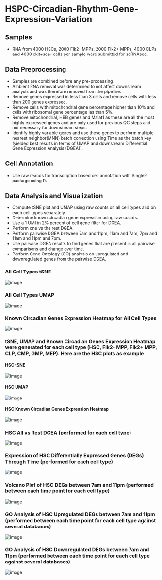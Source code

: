 # HSPC-Circadian-Rhythm-Gene-Expression-Variation

## Samples
- RNA from 4000 HSCs, 2000 Flk2- MPPs, 2000 Flk2+ MPPs, 4000 CLPs and 4000 ckit+sca- cells per sample were submitted for scRNAseq.

## Data Preprocessing
- Samples are combined before any pre-processing.
- Ambient RNA removal was determined to not affect downstream analysis and was therefore removed from the pipeline.
- Remove genes expressed in less than 3 cells and remove cells with less than 200 genes expressed.
- Remove cells with mitochondrial gene percentage higher than 10% and cells with ribosomal gene percentage las than 5%.
- Remove mitochondrial, HBB genes and Malat1 as these are all the most highly expressed genes and are only used for previous QC steps and not necessary for downstream steps.
- Identify highly variable genes and use these genes to perform multiple nearest neighbor(MNN) batch correction using Time as the batch key (yielded best results in terms of UMAP and downstream Differential Gene Expression Analysis (DGEA)).

## Cell Annotation
- Use raw reacds for transcription based cell annotation with SingleR package using R.

## Data Analysis and Visualization
- Compute tSNE plot and UMAP using raw counts on all cell types and on each cell types separately.
- Determine known circadian gene expression using raw counts.
- Use a 1 UMI in 2% percent of cell gene filter for DGEA.
- Perform one vs the rest DGEA.
- Perform pairwise DGEA between 7am and 11pm, 11am and 7am, 7pm and 11am and 11pm and 7pm.
- Use pairwise DGEA results to find genes that are present in all pairwise comparisons and change over time.
- Perform Gene Ontology (GO) analysis on upregulated and downregulated genes from the pairwise DGEA.
### All Cell Types tSNE
![image](https://user-images.githubusercontent.com/112181040/203353111-ef55f1ae-ab3e-44d1-8e1d-4543a44fe68e.png)
### All Cell Types UMAP
![image](https://user-images.githubusercontent.com/112181040/203353147-6316e9bb-2000-48a0-8f89-ce9e23f6e15e.png)
### Known Circadian Genes Expression Heatmap for All Cell Types
![image](https://user-images.githubusercontent.com/112181040/203354649-7c9e9f20-89a7-4c4b-b9a9-429d25d247fe.png)
### tSNE, UMAP and Known Circadian Genes Expression Heatmap were generated for each cell type (HSC, Flk2- MPP, Flk2+ MPP, CLP, CMP, GMP, MEP). Here are the HSC plots as example
#### HSC tSNE
![image](https://user-images.githubusercontent.com/112181040/203353991-ccc20473-7c12-41f0-ad79-b5ae13c3d0fc.png)
#### HSC UMAP
![image](https://user-images.githubusercontent.com/112181040/203354022-bd68352b-994a-42ac-ae85-978bc1159103.png)
#### HSC Known Circadian Genes Expression Heatmap
![image](https://user-images.githubusercontent.com/112181040/203354829-9ff5ad8d-ceba-4bfb-8953-40f00c474921.png)
### HSC All vs Rest DGEA (performed for each cell type)
![image](https://user-images.githubusercontent.com/112181040/203355560-73a5af08-b727-43c4-a8bd-49b462e99a38.png)
### Expression of HSC Differentially Expressed Genes (DEGs) Through Time (performed for each cell type)
![image](https://user-images.githubusercontent.com/112181040/203355825-dd3c0fb2-15eb-48b0-ae9c-61ec461d6b25.png)
### Volcano Plof of HSC DEGs between 7am and 11pm (performed between each time point for each cell type)
![image](https://user-images.githubusercontent.com/112181040/203356474-a246dea2-ac4a-45c4-8e91-ebc079aef9f4.png)
### GO Analysis of HSC Upregulated DEGs between 7am and 11pm (performed between each time point for each cell type against several databases)
![image](https://user-images.githubusercontent.com/112181040/203356830-1787c130-deae-4de7-b121-c6840549a975.png)
### GO Analysis of HSC Downregulated DEGs between 7am and 11pm (performed between each time point for each cell type against several databases)
![image](https://user-images.githubusercontent.com/112181040/203356929-30f7a92b-14c7-4bcd-8b3a-9b4127498580.png)
